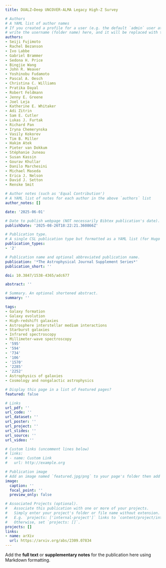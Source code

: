 ```yaml
---
title: DUALZ—Deep UNCOVER-ALMA Legacy High-Z Survey

# Authors
# A YAML list of author names
# If you created a profile for a user (e.g. the default `admin` user at `content/authors/admin/`), 
# write the username (folder name) here, and it will be replaced with their full name and linked to their profile.
authors:
- Seiji Fujimoto
- Rachel Bezanson
- Ivo Labbe
- Gabriel Brammer
- Sedona H. Price
- Bingjie Wang
- John R. Weaver
- Yoshinobu Fudamoto
- Pascal A. Oesch
- Christina C. Williams
- Pratika Dayal
- Robert Feldmann
- Jenny E. Greene
- Joel Leja
- Katherine E. Whitaker
- Adi Zitrin
- Sam E. Cutler
- Lukas J. Furtak
- Richard Pan
- Iryna Chemerynska
- Vasily Kokorev
- Tim B. Miller
- Hakim Atek
- Pieter van Dokkum
- Stéphanie Juneau
- Susan Kassin
- Gourav Khullar
- Danilo Marchesini
- Michael Maseda
- Erica J. Nelson
- David J. Setton
- Renske Smit

# Author notes (such as 'Equal Contribution')
# A YAML list of notes for each author in the above `authors` list
author_notes: []

date: '2025-06-01'

# Date to publish webpage (NOT necessarily Bibtex publication's date).
publishDate: '2025-08-26T18:22:21.360866Z'

# Publication type.
# A single CSL publication type but formatted as a YAML list (for Hugo requirements).
publication_types:
- '2'

# Publication name and optional abbreviated publication name.
publication: '*The Astrophysical Journal Supplement Series*'
publication_short: ''

doi: 10.3847/1538-4365/adc677

abstract: ''

# Summary. An optional shortened abstract.
summary: ''

tags:
- Galaxy formation
- Galaxy evolution
- High-redshift galaxies
- Astrosphere interstellar medium interactions
- Starburst galaxies
- Infrared spectroscopy
- Millimeter-wave spectroscopy
- '595'
- '594'
- '734'
- '106'
- '1570'
- '2285'
- '2252'
- Astrophysics of galaxies
- Cosmology and nongalactic astrophysics

# Display this page in a list of Featured pages?
featured: false

# Links
url_pdf: ''
url_code: ''
url_dataset: ''
url_poster: ''
url_project: ''
url_slides: ''
url_source: ''
url_video: ''

# Custom links (uncomment lines below)
# links:
# - name: Custom Link
#   url: http://example.org

# Publication image
# Add an image named `featured.jpg/png` to your page's folder then add a caption below.
image:
  caption: ''
  focal_point: ''
  preview_only: false

# Associated Projects (optional).
#   Associate this publication with one or more of your projects.
#   Simply enter your project's folder or file name without extension.
#   E.g. `projects: ['internal-project']` links to `content/project/internal-project/index.md`.
#   Otherwise, set `projects: []`.
projects: []
links:
- name: arXiv
  url: https://arxiv.org/abs/2309.07834
---
```


Add the **full text** or **supplementary notes** for the publication here using Markdown formatting.
